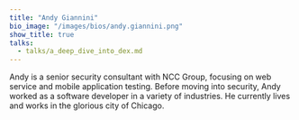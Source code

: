 ```yaml
---
title: "Andy Giannini"
bio_image: "/images/bios/andy.giannini.png"
show_title: true
talks:
  - talks/a_deep_dive_into_dex.md
---
```

Andy is a senior security consultant with NCC Group, focusing on web service and mobile application testing. Before moving into security, Andy worked as a software developer in a variety of industries. He currently lives and works in the glorious city of Chicago.
